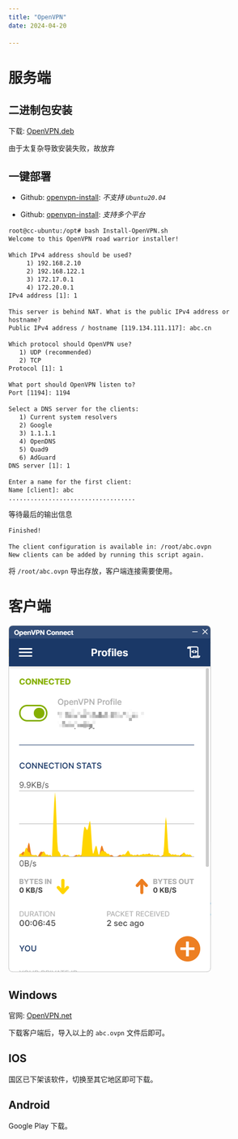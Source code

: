 ```yaml
---
title: "OpenVPN"
date: 2024-04-20

---
```


# 服务端

## 二进制包安装
下载: [OpenVPN.deb](https://ubuntu.com/server/docs/service-openvpn)

由于太复杂导致安装失败，故放弃

## 一键部署
- Github: [openvpn-install](https://github.com/Nyr/openvpn-install): *不支持 `Ubuntu20.04`*

- Github: [openvpn-install](https://github.com/hwdsl2/openvpn-install): *支持多个平台*

```shell
root@cc-ubuntu:/opt# bash Install-OpenVPN.sh
Welcome to this OpenVPN road warrior installer!

Which IPv4 address should be used?
     1) 192.168.2.10
     2) 192.168.122.1
     3) 172.17.0.1
     4) 172.20.0.1
IPv4 address [1]: 1

This server is behind NAT. What is the public IPv4 address or hostname?
Public IPv4 address / hostname [119.134.111.117]: abc.cn

Which protocol should OpenVPN use?
   1) UDP (recommended)
   2) TCP
Protocol [1]: 1

What port should OpenVPN listen to?
Port [1194]: 1194

Select a DNS server for the clients:
   1) Current system resolvers
   2) Google
   3) 1.1.1.1
   4) OpenDNS
   5) Quad9
   6) AdGuard
DNS server [1]: 1

Enter a name for the first client:
Name [client]: abc
...................................
```

等待最后的输出信息

```shell
Finished!

The client configuration is available in: /root/abc.ovpn
New clients can be added by running this script again.
```

将 `/root/abc.ovpn` 导出存放，客户端连接需要使用。

# 客户端

![](https://github.com/danielchan-25/Mind-Palace/blob/main/1.%20Application/99.%20img/OpenVPN-1.png)

## Windows

官网: [OpenVPN.net](https://openvpn.net/community-downloads/)

下载客户端后，导入以上的 `abc.ovpn` 文件后即可。

## IOS

国区已下架该软件，切换至其它地区即可下载。


## Android

Google Play 下载。

